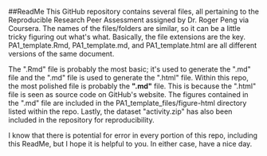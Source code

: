 ##ReadMe
This GitHub repository contains several files, all pertaining to the Reproducible Research Peer Assessment assigned by Dr. Roger Peng via Coursera. The names of the files/folders are similar, so it can be a little tricky figuring out what's what. Basically, the file extensions are the key. PA1_template.Rmd, PA1_template.md, and PA1_template.html are all different versions of the same document. 

The ".Rmd" file is probably the most basic; it's used to generate the ".md" file and the ".md" file is used to generate the ".html" file. Within this repo, the most polished file is probably the **".md"** file. This is because the ".html" file is seen as source code on GitHub's website. The figures contained in the ".md" file are included in the PA1_template_files/figure-html directory listed within the repo. Lastly, the dataset "activity.zip" has also been included in the repository for reproducibility.

I know that there is potential for error in every portion of this repo, including this ReadMe, but I hope it is helpful to you.  In either case, have a nice day.
